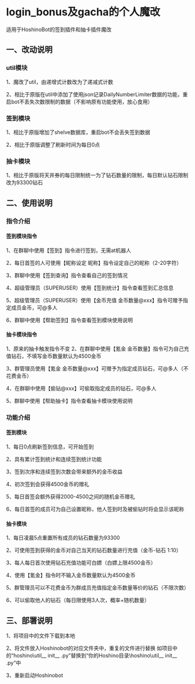 # login_bonus及gacha的个人魔改

适用于HoshinoBot的签到插件和抽卡插件魔改

## 一、改动说明

### util模块

1、魔改了util，由递增式计数改为了递减式计数

2、相比于原版在util中添加了使用json记录DailyNumberLimiter数据的功能，重启bot不丢失次数限制的数据（不影响原有功能使用，放心食用）

### 签到模块

1、相比于原版增加了shelve数据库，重启bot不会丢失签到数据

2、相比于原版调整了刷新时间为每日0点

### 抽卡模块

1、相比于原版将天井券的每日限制统一为了钻石数量的限制，每日默认钻石限制改为93300钻石

## 二、使用说明

### 指令介绍

#### 签到模块指令

1、在群聊中使用【签到】指令进行签到，无需at机器人

2、每日首签的人可使用【昵称设定 昵称】指令设定自己的昵称（2-20字符）

3、群聊中使用【签到查询】指令查看自己的签到情况

4、超级管理员（SUPERUSER）使用【签到统计】指令查看签到汇总信息

5、超级管理员（SUPERUSER）使用【金币充值 金币数量@xxx】指令可赠予指定成员金币，可@多人

6、群聊中使用【帮助签到】指令查看签到模块使用说明

#### 抽卡模块指令

1、原来的抽卡触发指令不变
2、在群聊中使用【氪金 金币数量】指令可为自己充值钻石，不填写金币数量默认为4500金币

3、群管理员使用【氪金 金币数量@xxx】可赠予为指定成员钻石，可@多人（不花费金币）

4、在群聊中使用【偷钻@xxx】可偷取指定成员的钻石，可@多人

5、群聊中使用【帮助抽卡】指令查看抽卡模块使用说明

### 功能介绍

#### 签到模块

1、每日0点刷新签到信息，可开始签到

2、具有累计签到统计和连续签到统计功能

3、签到次序和连续签到次数会带来额外的金币收益

4、初次签到会获得4500金币的赠礼

5、每日首签会额外获得2000-4500之间的随机金币赠礼

6、每日首签的成员可为自己设置昵称，他人签到时及被偷钻时将会显示该昵称

#### 抽卡模块

1、每日凌晨5点重置所有成员的钻石数量为93300

2、可使用签到获得的金币对自己当天的钻石数量进行充值（金币-钻石 1:10）

3、每人每日首次使用钻石充值功能可白嫖（白嫖上限4500金币）

4、使用【氪金】指令时不输入金币数量默认为4500金币

5、群管理员可以不花费金币为群成员充值指定金币数量等价的钻石（不限次数）

6、可以偷取他人的钻石（每日限使用3人次，概率+随机数量）

## 三、部署说明

1、将项目中的文件下载到本地

2、将文件放入Hoshinobot的对应文件夹中，重复的文件进行替换
如项目中的“hoshino\util\__ init__ .py”替换到“你的Hoshino目录\hoshino\util\__ init__ .py”中

3、重新启动Hoshinobot


